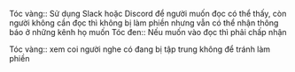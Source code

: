 Tóc vàng:: Sử dụng Slack hoặc Discord để người muốn đọc có thể thấy, còn người không cần đọc thì không bị làm phiền nhưng vẫn có thể nhận thông báo ở những kênh họ muốn
Tóc đen:: Nếu muốn vào đọc thì phải chấp nhận

Tóc vàng:: xem coi người nghe có đang bị tập trung không để tránh làm phiền
